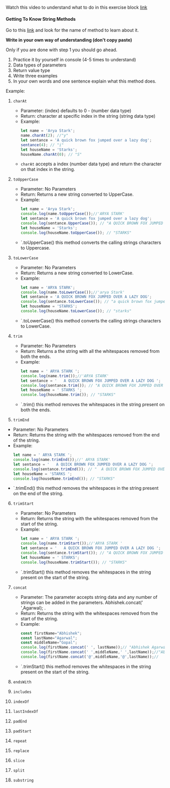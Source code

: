 Watch this video to understand what to do in this exercise block [link](https://www.youtube.com/watch?v=zGpplZj4zY0&feature=youtu.be)

#### Getting To Know String Methods

Go to this [link](https://developer.mozilla.org/en-US/docs/Web/JavaScript/Reference/Global_Objects/String) and look for the name of method to learn about it.

**Write in your own way of understanding (don't copy paste)**

Only if you are done with step 1 you should go ahead.

1. Practice it by yourself in console (4-5 times to understand)
2. Data types of parameters
3. Return value type
4. Write three examples
5. In your own words and one sentence explain what this method does.

Example:

1. `charAt`

   - Parameter: (index) defaults to 0 - (number data type)
   - Return: character at specific index in the string (string data type)
   - Example:
     ```js
     let name = 'Arya Stark';
     name.charAt(2); //"y"
     let sentance = 'A quick brown fox jumped over a lazy dog';
     sentance(4); // "i"
     let houseName = 'Starks';
     houseName.charAt(0); // "S"
     ```
   - `charAt` accepts a index (number data type) and return the character on that index in the string.

2. `toUpperCase`
   - Parameter: No Parameters
   - Return: Returns a new string converted to UpperCase. 
   - Example:
     ```js
     let name = 'Arya Stark';
     console.log(name.toUpperCase());//'ARYA STARK'
     let sentance = 'A quick brown fox jumped over a lazy dog';
     console.log(sentance.UpperCase()); // "A QUICK BROWN FOX JUMPED OVER A LAZY DOG"
     let houseName = 'Starks';
     console.log(houseName.toUpperCase()); // "STARKS"
     ```
   - `.toUpperCase() this method converts the calling strings characters to Uppercase.

3. `toLowerCase`
   - Parameter: No Parameters
   - Return: Returns a new string converted to LowerCase. 
   - Example:
     ```js
     let name = 'ARYA STARK';
     console.log(name.toLowerCase());//'arya Stark'
     let sentance = 'A QUICK BROWN FOX JUMPED OVER A LAZY DOG';
     console.log(sentance.toLowerCase()); // "a quick brown fox jumped over a lazy dog"
     let houseName = 'STARKS';
     console.log(houseName.toLowerCase()); // "starks"
     ```
   - `.toLowerCase() this method converts the calling strings characters to LowerCase.
4. `trim`
   - Parameter: No Parameters
   - Return: Returns a the string with all the whitespaces removed from both the ends.
   - Example:
     ```js
     let name = ' ARYA STARK ';
     console.log(name.trim());//'ARYA STARK'
     let sentance = '   A QUICK BROWN FOX JUMPED OVER A LAZY DOG ';
     console.log(sentance.trim()); // "A QUICK BROWN FOX JUMPED OVER A LAZY DOG"
     let houseName = ' STARKS ';
     console.log(houseName.trim()); // "STARKS"
     ```
   - `.trim() this method removes the whitespaces in the string present on both the ends.
      
5. `trimEnd`
  - Parameter: No Parameters
   - Return: Returns  the string with  the whitespaces removed from  the end of the string.
   - Example:
     ```js
     let name = ' ARYA STARK ';
     console.log(name.trimEnd());//' ARYA STARK'
     let sentance = '   A QUICK BROWN FOX JUMPED OVER A LAZY DOG ';
     console.log(sentance.trimEnd()); // "  A QUICK BROWN FOX JUMPED OVER A LAZY DOG"
     let houseName = 'STARKS ';
     console.log(houseName.trimEnd()); // "STARKS"
     ```
   - `.trimEnd() this method removes the whitespaces in the string present on the end of the string.
6. `trimStart`
   - Parameter: No Parameters
   - Return: Returns  the string with  the whitespaces removed from  the start of the string.
   - Example:
     ```js
     let name = ' ARYA STARK ';
     console.log(name.trimStart());//'ARYA STARK '
     let sentance = '   A QUICK BROWN FOX JUMPED OVER A LAZY DOG ';
     console.log(sentance.trimStart()); // "A QUICK BROWN FOX JUMPED OVER A LAZY DOG "
     let houseName = ' STARKS';
     console.log(houseName.trimStart()); // "STARKS"
     ```
   - `.trimStart() this method removes the whitespaces in the string present on the start of the string.

7. `concat`
    - Parameter: The parameter accepts string data and any number of strings can be added in the parameters. Abhishek.concat(' ',Agarwal); . 
   - Return: Returns  the string with  the whitespaces removed from  the start of the string.
   - Example:
     ```js
     const firstName="Abhishek";
     const lastName="Agarwal";
     const middleName="Gopal";
     console.log(firstName.concat(' ', lastName));// "Abhishek Agarwal"
     console.log(firstName.concat(' ',middleName,' ',lastName));//"Abhishek Gopal Agarwal"
     console.log(firstName.concat('@',middleName,'@',lastName));//
     ```
   - `.trimStart() this method removes the whitespaces in the string present on the start of the string.
8. `endsWith`
9. `includes`
10. `indexOf`
11. `lastIndexOf`
12. `padEnd`
13. `padStart`
14. `repeat`
15. `replace`
16. `slice`
17. `split`
18. `substring`
